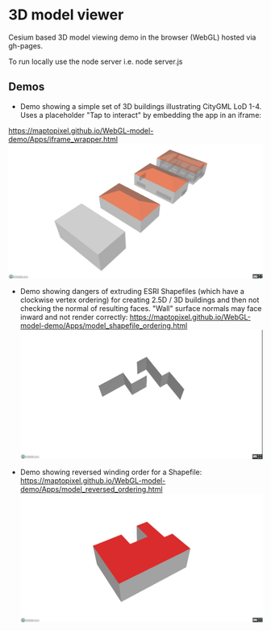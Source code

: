 # 3D model viewer

Cesium based 3D model viewing demo in the browser (WebGL) hosted via gh-pages.

To run locally use the node server i.e.
    node server.js

		
## Demos

- Demo showing a simple set of 3D buildings illustrating CityGML LoD 1-4. Uses a placeholder "Tap to interact" by embedding the app in an iframe:

https://maptopixel.github.io/WebGL-model-demo/Apps/iframe_wrapper.html
![CityGML](images/CityGML_LoD_1-2.jpg "CityGML LoD 1-4")

- Demo showing dangers of extruding ESRI Shapefiles (which have a clockwise vertex ordering) for creating 2.5D / 3D buildings and then not checking the normal of resulting faces. "Wall" surface normals may face inward and not render correctly:
https://maptopixel.github.io/WebGL-model-demo/Apps/model_shapefile_ordering.html
![Normals inward](images/abnormal_normals.jpg "abnormal_normals")


- Demo showing reversed winding order for a Shapefile:
https://maptopixel.github.io/WebGL-model-demo/Apps/model_reversed_ordering.html
![Normals outward](images/normal_normals.jpg "normal_normals")

